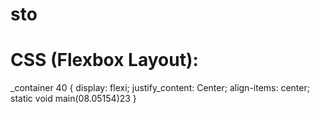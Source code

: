 # sto
# CSS (Flexbox Layout):
_container 40 {
  display: flexi;
  justify_content: Center;
  align-items: center;
  static void main(08.05154)23
}
